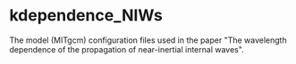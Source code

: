 # kdependence_NIWs
The model (MITgcm) configuration files used in the paper "The wavelength dependence of the propagation of near-inertial internal waves".
